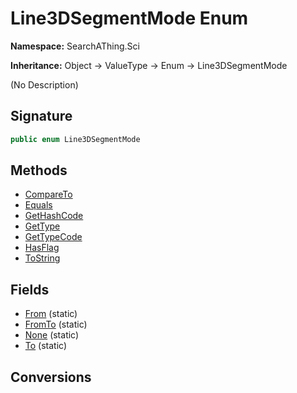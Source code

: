 # Line3DSegmentMode Enum
**Namespace:** SearchAThing.Sci

**Inheritance:** Object → ValueType → Enum → Line3DSegmentMode

(No Description)

## Signature
```csharp
public enum Line3DSegmentMode
```
## Methods
- [CompareTo](Line3DSegmentMode/CompareTo.md)
- [Equals](Line3DSegmentMode/Equals.md)
- [GetHashCode](Line3DSegmentMode/GetHashCode.md)
- [GetType](Line3DSegmentMode/GetType.md)
- [GetTypeCode](Line3DSegmentMode/GetTypeCode.md)
- [HasFlag](Line3DSegmentMode/HasFlag.md)
- [ToString](Line3DSegmentMode/ToString.md)
## Fields
- [From](Line3DSegmentMode/From.md) (static)
- [FromTo](Line3DSegmentMode/FromTo.md) (static)
- [None](Line3DSegmentMode/None.md) (static)
- [To](Line3DSegmentMode/To.md) (static)
## Conversions
